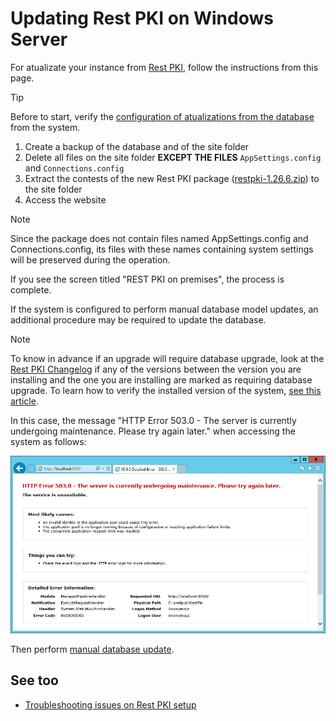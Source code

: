 ﻿# Updating Rest PKI on Windows Server

For atualizate your instance from [Rest PKI](../../index.md), follow the instructions from this page.

> [!TIP]
> Before to start, verify the [configuration of atualizations from the database](../database-update.md) from the system.

1. Create a backup of the database and of the site folder
1. Delete all files on the site folder **EXCEPT THE FILES** `AppSettings.config` and `Connections.config`
1. Extract the contests of the new Rest PKI package ([restpki-1.26.6.zip](https://cdn.lacunasoftware.com/restpki/restpki-1.26.6.zip)) to the site folder
1. Access the website

> [!NOTE]
> Since the package does not contain files named AppSettings.config and Connections.config, its files with these names containing system settings will be preserved during the operation.

If you see the screen titled "REST PKI on premises", the process is complete.

<a name="db-update" />
If the system is configured to perform manual database model updates, an 
additional procedure may be required to update the database.

> [!NOTE]
> To know in advance if an upgrade will require database upgrade, look at the [Rest PKI Changelog](../../changelog.md) if any 
of the versions between the version you are installing and the one you are installing are marked as requiring database upgrade. 
To learn how to verify the installed version of the system, [see this article](../check-version.md).

In this case, the message "HTTP Error 503.0 - The server is currently undergoing maintenance. Please try again later." when accessing the system as follows:

![HTTP Error 503.0 - The server is currently undergoing maintenance](../../../../../images/rest-pki/maintenance.png)

Then perform [manual database update](../database-update.md#manual-update).

## See too

* [Troubleshooting issues on Rest PKI setup](troubleshoot/index.md)
